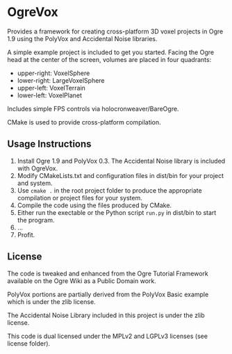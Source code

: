 OgreVox
==========

Provides a framework for creating cross-platform 3D voxel projects 
in Ogre 1.9 using the PolyVox and Accidental Noise libraries.  

A simple example project is included to get you started.  Facing the
Ogre head at the center of the screen, volumes are placed in four
quadrants:
* upper-right: VoxelSphere
* lower-right: LargeVoxelSphere
* upper-left: VoxelTerrain
* lower-left: VoxelPlanet

Includes simple FPS controls via holocronweaver/BareOgre.

CMake is used to provide cross-platform compilation.  

Usage Instructions
-------------------
1. Install Ogre 1.9 and PolyVox 0.3.  The Accidental Noise library is
included with OgreVox.
2. Modify CMakeLists.txt and configuration files in dist/bin for your
project and system.
3. Use `cmake .` in the root project folder to produce the appropriate 
compilation or project files for your system.
5. Compile the code using the files produced by CMake.
6. Either run the exectable or the Python script `run.py` in dist/bin
to start the program.
7. ...
8. Profit.

License
------------------
The code is tweaked and enhanced from the Ogre Tutorial Framework available
on the Ogre Wiki as a Public Domain work.  

PolyVox portions are partially derived from the PolyVox Basic example
which is under the zlib license.

The Accidental Noise Library included in this project is under the
zlib license.

This code is dual licensed under the MPLv2 and LGPLv3 licenses (see license folder).

<!--
Need MPLv2 logo.  Make my own?
![MPLv2 logo](https://raw.github.com/holocronweaver/OgreVox/master/license/MPLv2.png)

![LGPLv3 logo](https://raw.github.com/holocronweaver/OgreVox/master/license/LGPLv3.png)
-->

